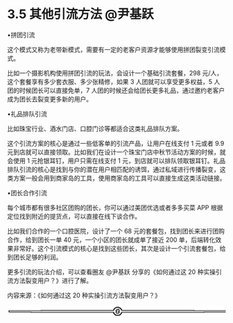 # 3.5 其他引流方法 @尹基跃

•拼团引流

这个模式又称为老带新模式，需要有一定的老客户资源才能够使用拼团裂变引流模式。

比如一个摄影机构使用拼团引流的玩法，会设计一个基础引流套餐，298 元/人，这个套餐享有多少套衣服、多少张精修，如果 3 人团就可以享受更多权益，5 人团的时候团长可以直接免单，7 人团的时候还会给团长更多礼品，通过邀约老客户成为团长去裂变更多新的用户。

•礼品排队引流

比如珠宝行业、酒水门店、口腔门诊等都适合这类礼品排队方案。

这个引流方案的核心是通过一些低客单的引流产品，让用户在线支付 1 元或者 9.9 元到店就可以直接领取。比如我们在设计一个珠宝门店中秋节活动方案的时候，就会使用 1 元抢银耳钉，用户只需在线支付 1 元，到店就可以排队领取银耳钉。礼品排队引流的核心是找到与你的潜在用户相匹配的诱饵，通过私域进行传播裂变，这类方案一般会用到商家岛的工具，使用商家岛的工具可以直接生成这类活动链接。

•团长合作引流

每个城市都有很多社区团购的团长，你可以通过美团优选或者多多买菜 APP 根据定位找到附近的提货点，可以直接在线下谈合作。

比如我们合作的一个口腔医院，设计了一个 68 元的套餐包，找到团长来进行团购合作，给到团长一单 40 元，一个小区的团长就成单了接近 200 单，后端转化效果非常好。这个引流模式的核心是找到这些团长，其次是设计一个引流套餐包，给到团长足够的利润。

更多引流的玩法介绍，可以查看圈友 @尹基跃 分享的《如何通过这 20 种实操引流方法裂变用户？》进行了解。

内容来源：《如何通过这 20 种实操引流方法裂变用户？》

![](img/70c086163efe63c67f3a76278afd7895.png)